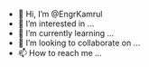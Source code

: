 - 👋 Hi, I’m @EngrKamrul
- 👀 I’m interested in ...
- 🌱 I’m currently learning ...
- 💞️ I’m looking to collaborate on ...
- 📫 How to reach me ...

<!---
EngrKamrul/EngrKamrul is a ✨ special ✨ repository because its `README.md` (this file) appears on your GitHub profile.
You can click the Preview link to take a look at your changes.
--->
